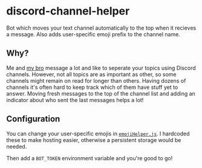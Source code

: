 # discord-channel-helper

Bot which moves your text channel automatically to the top when it recieves a message. Also adds user-specific emoji prefix to the channel name.

## Why?

Me and [my bro](https://mtsknn.fi/) message a lot and like to seperate your topics using Discord channels. However, not all topics are as important as other, so some channels might remain on read for longer than others. Having dozens of channels it's often hard to keep track which of them have stuff yet to answer. Moving fresh messages to the top of the channel list and adding an indicator about who sent the last messages helps a lot!

## Configuration

You can change your user-specific emojis in [`emojiHelper.js`](./src/emojiHelper.js). I hardcoded these to make hosting easier, otherwise a persistent storage would be needed.

Then add a `BOT_TOKEN` environment variable and you're good to go!